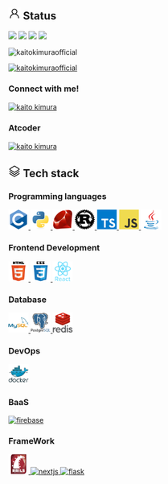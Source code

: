 ## <img src="https://raw.githubusercontent.com/primer/octicons/main/icons/person-24.svg" width=24/> Status
[![](https://raw.githubusercontent.com/kaitokimuraofficial/kaitokimuraofficial/master/profile-summary-card-output/default/0-profile-details.svg)](https://github.com/vn7n24fzkq/github-profile-summary-cards)
[![](https://raw.githubusercontent.com/kaitokimuraofficial/kaitokimuraofficial/master/profile-summary-card-output/default/3-stats.svg)](https://github.com/vn7n24fzkq/github-profile-summary-cards)
[![](https://raw.githubusercontent.com/kaitokimuraofficial/kaitokimuraofficial/master/profile-summary-card-output/default/1-repos-per-language.svg)](https://github.com/vn7n24fzkq/github-profile-summary-cards)
[![](https://raw.githubusercontent.com/kaitokimuraofficial/kaitokimuraofficial/master/profile-summary-card-output/default/2-most-commit-language.svg)](https://github.com/vn7n24fzkq/github-profile-summary-cards)


<p align="left"> <img src="https://komarev.com/ghpvc/?username=kaitokimuraofficial&label=Profile%20views&color=0e75b6&style=flat" alt="kaitokimuraofficial" /> </p>

<p align="left"> <a href="https://github.com/ryo-ma/github-profile-trophy"><img src="https://github-profile-trophy.vercel.app/?username=kaitokimuraofficial" alt="kaitokimuraofficial" /></a> </p>

<p align="left">
  <h3 align="left">Connect with me!</h3>
  <p align="left">
    <a href="https://www.linkedin.com/in/kaito-kimura-03b88b21a/" target="blank">
      <img align="center" 
        src="https://raw.githubusercontent.com/rahuldkjain/github-profile-readme-generator/master/src/images/icons/Social/linked-in-alt.svg" 
        alt="kaito kimura" 
        height="30" width="40" />
    </a>
  </p>

  <h3 align="left">Atcoder</h3>
  <p align="left">
    <a href="https://atcoder.jp/users/kaitokimura" target="blank">
      <img align="center" 
        src="http://www.google.com/s2/favicons?domain=https://atcoder.jp/users/kaitokimura" 
        alt="kaito kimura" 
        height="30" width="40" />
    </a>
  </p>
</p>


## <img src="https://raw.githubusercontent.com/primer/octicons/main/icons/stack-24.svg" width=24/> Tech stack
### Programming languages

<p align="left"> 
  <a href="https://www.cprogramming.com/" target="_blank" rel="noreferrer"> 
    <img src="https://raw.githubusercontent.com/devicons/devicon/master/icons/c/c-original.svg" 
      alt="c" width="40" height="40"/> 
  </a>

  <a href="https://www.python.org" target="_blank" rel="noreferrer"> 
    <img src="https://raw.githubusercontent.com/devicons/devicon/master/icons/python/python-original.svg" 
      alt="python" width="40" height="40"/> 
  </a>

  <a href="https://www.ruby-lang.org/en/" target="_blank" rel="noreferrer"> 
    <img src="https://raw.githubusercontent.com/devicons/devicon/master/icons/ruby/ruby-original.svg" 
      alt="ruby" width="40" height="40"/> 
  </a> 

  <a href="https://www.rust-lang.org" target="_blank" rel="noreferrer">
    <img src="https://raw.githubusercontent.com/devicons/devicon/master/icons/rust/rust-plain.svg"
      alt="rust" width="40" height="40"/> 
  </a> 

  <a href="https://www.typescriptlang.org/" target="_blank" rel="noreferrer"> 
    <img src="https://raw.githubusercontent.com/devicons/devicon/master/icons/typescript/typescript-original.svg" 
      alt="typescript" width="40" height="40"/> 
  </a> 

  <a href="https://developer.mozilla.org/en-US/docs/Web/JavaScript" target="_blank" rel="noreferrer"> 
    <img src="https://raw.githubusercontent.com/devicons/devicon/master/icons/javascript/javascript-original.svg" 
      alt="javascript" width="40" height="40"/> 
  </a>
  <a href="https://www.java.com/en" target="_blank" rel="noreferrer"> 
    <img src="https://raw.githubusercontent.com/devicons/devicon/master/icons/java/java-original.svg" 
      alt="java" width="40" height="40"/> 
  </a>
</p>



### Frontend Development
<p align="left"> 
  <a href="https://www.w3.org/html/" target="_blank" rel="noreferrer"> 
    <img src="https://raw.githubusercontent.com/devicons/devicon/master/icons/html5/html5-original-wordmark.svg" 
      alt="html5" width="40" height="40"/> 
  </a> 
  
  <a href="https://www.w3schools.com/css/" target="_blank" rel="noreferrer"> 
    <img src="https://raw.githubusercontent.com/devicons/devicon/master/icons/css3/css3-original-wordmark.svg" 
      alt="css3" width="40" height="40"/> 
  </a> 

  <a href="https://reactjs.org/" target="_blank" rel="noreferrer"> 
    <img src="https://raw.githubusercontent.com/devicons/devicon/master/icons/react/react-original-wordmark.svg" 
      alt="react" width="40" height="40"/> 
  </a>
</p>


### Database
<p align="left"> 
  <a href="https://www.mysql.com/" target="_blank" rel="noreferrer"> 
    <img src="https://raw.githubusercontent.com/devicons/devicon/master/icons/mysql/mysql-original-wordmark.svg" 
      alt="mysql" width="40" height="40"/> 
  </a> 
  
  <a href="https://www.postgresql.org" target="_blank" rel="noreferrer">
    <img src="https://raw.githubusercontent.com/devicons/devicon/master/icons/postgresql/postgresql-original-wordmark.svg" 
      alt="postgresql" width="40" height="40"/> 
  </a>

  <a href="https://redis.io" target="_blank" rel="noreferrer"> 
    <img src="https://raw.githubusercontent.com/devicons/devicon/master/icons/redis/redis-original-wordmark.svg" 
      alt="redis" width="40" height="40"/> 
  </a>
</p>


### DevOps
<p align="left"> 
  <a href="https://www.docker.com/" target="_blank" rel="noreferrer"> 
    <img src="https://raw.githubusercontent.com/devicons/devicon/master/icons/docker/docker-original-wordmark.svg" 
      alt="docker" width="40" height="40"/> 
  </a> 
</p>

### BaaS
<p align="left"> 
  <a href="https://firebase.google.com/" target="_blank" rel="noreferrer"> 
    <img src="https://www.vectorlogo.zone/logos/firebase/firebase-icon.svg" 
      alt="firebase" width="40" height="40"/> 
  </a> 
</p>


### FrameWork
<p align="left"> 
  <a href="https://rubyonrails.org" target="_blank" rel="noreferrer"> 
    <img src="https://raw.githubusercontent.com/devicons/devicon/master/icons/rails/rails-original-wordmark.svg" 
      alt="rails" width="40" height="40"/> 
  </a>
    
  <a href="https://nextjs.org/" target="_blank" rel="noreferrer"> 
    <img src="https://cdn.worldvectorlogo.com/logos/nextjs-2.svg" 
      alt="nextjs" width="40" height="40"/> 
  </a>

  <a href="https://flask.palletsprojects.com/en/3.0.x/" target="_blank" rel="noreferrer"> 
    <img src="http://www.google.com/s2/favicons?domain=https://flask.palletsprojects.com/en/3.0.x/" 
      alt="flask" width="40" height="40"/> 
  </a>
</p>
